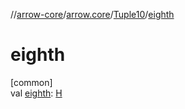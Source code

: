 //[arrow-core](../../../index.md)/[arrow.core](../index.md)/[Tuple10](index.md)/[eighth](eighth.md)

# eighth

[common]\
val [eighth](eighth.md): [H](index.md)
